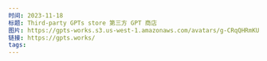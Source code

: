 ```yaml
---
时间: 2023-11-18
标题: Third-party GPTs store 第三方 GPT 商店
图片: https://gpts-works.s3.us-west-1.amazonaws.com/avatars/g-CRqQHRmKU.png
链接: https://gpts.works/
tags:
---
```




